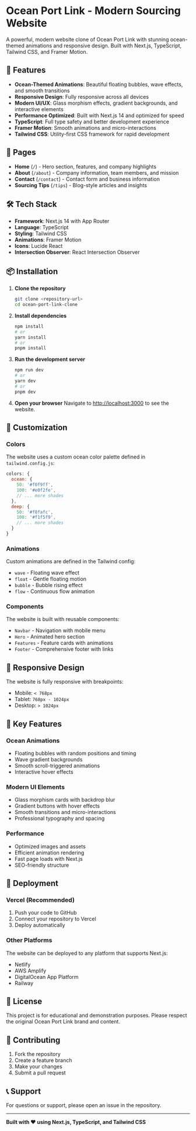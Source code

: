 # Ocean Port Link - Modern Sourcing Website

A powerful, modern website clone of Ocean Port Link with stunning ocean-themed animations and responsive design. Built with Next.js, TypeScript, Tailwind CSS, and Framer Motion.

## 🌊 Features

- **Ocean-Themed Animations**: Beautiful floating bubbles, wave effects, and smooth transitions
- **Responsive Design**: Fully responsive across all devices
- **Modern UI/UX**: Glass morphism effects, gradient backgrounds, and interactive elements
- **Performance Optimized**: Built with Next.js 14 and optimized for speed
- **TypeScript**: Full type safety and better development experience
- **Framer Motion**: Smooth animations and micro-interactions
- **Tailwind CSS**: Utility-first CSS framework for rapid development

## 🚀 Pages

- **Home** (`/`) - Hero section, features, and company highlights
- **About** (`/about`) - Company information, team members, and mission
- **Contact** (`/contact`) - Contact form and business information
- **Sourcing Tips** (`/tips`) - Blog-style articles and insights

## 🛠️ Tech Stack

- **Framework**: Next.js 14 with App Router
- **Language**: TypeScript
- **Styling**: Tailwind CSS
- **Animations**: Framer Motion
- **Icons**: Lucide React
- **Intersection Observer**: React Intersection Observer

## 📦 Installation

1. **Clone the repository**
   ```bash
   git clone <repository-url>
   cd ocean-port-link-clone
   ```

2. **Install dependencies**
   ```bash
   npm install
   # or
   yarn install
   # or
   pnpm install
   ```

3. **Run the development server**
   ```bash
   npm run dev
   # or
   yarn dev
   # or
   pnpm dev
   ```

4. **Open your browser**
   Navigate to [http://localhost:3000](http://localhost:3000) to see the website.

## 🎨 Customization

### Colors
The website uses a custom ocean color palette defined in `tailwind.config.js`:

```javascript
colors: {
  ocean: {
    50: '#f0f9ff',
    100: '#e0f2fe',
    // ... more shades
  },
  deep: {
    50: '#f8fafc',
    100: '#f1f5f9',
    // ... more shades
  }
}
```

### Animations
Custom animations are defined in the Tailwind config:

- `wave` - Floating wave effect
- `float` - Gentle floating motion
- `bubble` - Bubble rising effect
- `flow` - Continuous flow animation

### Components
The website is built with reusable components:

- `Navbar` - Navigation with mobile menu
- `Hero` - Animated hero section
- `Features` - Feature cards with animations
- `Footer` - Comprehensive footer with links

## 📱 Responsive Design

The website is fully responsive with breakpoints:
- Mobile: `< 768px`
- Tablet: `768px - 1024px`
- Desktop: `> 1024px`

## 🎯 Key Features

### Ocean Animations
- Floating bubbles with random positions and timing
- Wave gradient backgrounds
- Smooth scroll-triggered animations
- Interactive hover effects

### Modern UI Elements
- Glass morphism cards with backdrop blur
- Gradient buttons with hover effects
- Smooth transitions and micro-interactions
- Professional typography and spacing

### Performance
- Optimized images and assets
- Efficient animation rendering
- Fast page loads with Next.js
- SEO-friendly structure

## 🚀 Deployment

### Vercel (Recommended)
1. Push your code to GitHub
2. Connect your repository to Vercel
3. Deploy automatically

### Other Platforms
The website can be deployed to any platform that supports Next.js:
- Netlify
- AWS Amplify
- DigitalOcean App Platform
- Railway

## 📄 License

This project is for educational and demonstration purposes. Please respect the original Ocean Port Link brand and content.

## 🤝 Contributing

1. Fork the repository
2. Create a feature branch
3. Make your changes
4. Submit a pull request

## 📞 Support

For questions or support, please open an issue in the repository.

---

**Built with ❤️ using Next.js, TypeScript, and Tailwind CSS**
